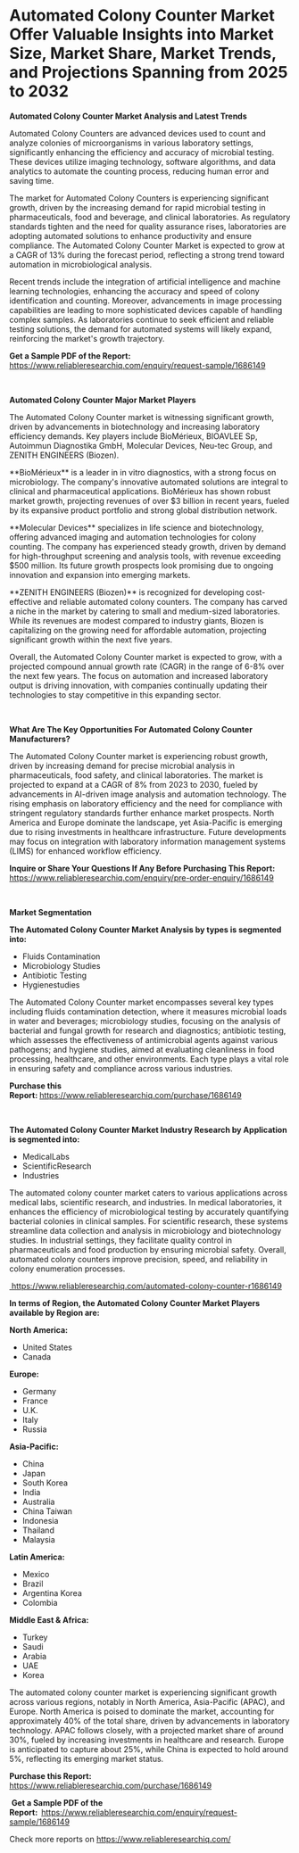 <p><h1>Automated Colony Counter Market Offer Valuable Insights into Market Size, Market Share, Market Trends, and Projections Spanning from 2025 to 2032</h1></p><p><strong>Automated Colony Counter Market Analysis and Latest Trends</strong></p>
<p><p>Automated Colony Counters are advanced devices used to count and analyze colonies of microorganisms in various laboratory settings, significantly enhancing the efficiency and accuracy of microbial testing. These devices utilize imaging technology, software algorithms, and data analytics to automate the counting process, reducing human error and saving time.</p><p>The market for Automated Colony Counters is experiencing significant growth, driven by the increasing demand for rapid microbial testing in pharmaceuticals, food and beverage, and clinical laboratories. As regulatory standards tighten and the need for quality assurance rises, laboratories are adopting automated solutions to enhance productivity and ensure compliance. The Automated Colony Counter Market is expected to grow at a CAGR of 13% during the forecast period, reflecting a strong trend toward automation in microbiological analysis.</p><p>Recent trends include the integration of artificial intelligence and machine learning technologies, enhancing the accuracy and speed of colony identification and counting. Moreover, advancements in image processing capabilities are leading to more sophisticated devices capable of handling complex samples. As laboratories continue to seek efficient and reliable testing solutions, the demand for automated systems will likely expand, reinforcing the market's growth trajectory.</p></p>
<p><strong>Get a Sample PDF of the Report:&nbsp;</strong> <a href="https://www.reliableresearchiq.com/enquiry/request-sample/1686149?utm_campaign=2188&utm_medium=2&utm_source=Github&utm_content=ia&utm_term=16022025&utm_id=automated-colony-counter">https://www.reliableresearchiq.com/enquiry/request-sample/1686149</a></p>
<p>&nbsp;</p>
<p><strong>Automated Colony Counter Major Market Players</strong></p>
<p><p>The Automated Colony Counter market is witnessing significant growth, driven by advancements in biotechnology and increasing laboratory efficiency demands. Key players include BioMérieux, BIOAVLEE Sp, Autoimmun Diagnostika GmbH, Molecular Devices, Neu-tec Group, and ZENITH ENGINEERS (Biozen).</p><p>**BioMérieux** is a leader in in vitro diagnostics, with a strong focus on microbiology. The company's innovative automated solutions are integral to clinical and pharmaceutical applications. BioMérieux has shown robust market growth, projecting revenues of over $3 billion in recent years, fueled by its expansive product portfolio and strong global distribution network.</p><p>**Molecular Devices** specializes in life science and biotechnology, offering advanced imaging and automation technologies for colony counting. The company has experienced steady growth, driven by demand for high-throughput screening and analysis tools, with revenue exceeding $500 million. Its future growth prospects look promising due to ongoing innovation and expansion into emerging markets.</p><p>**ZENITH ENGINEERS (Biozen)** is recognized for developing cost-effective and reliable automated colony counters. The company has carved a niche in the market by catering to small and medium-sized laboratories. While its revenues are modest compared to industry giants, Biozen is capitalizing on the growing need for affordable automation, projecting significant growth within the next five years.</p><p>Overall, the Automated Colony Counter market is expected to grow, with a projected compound annual growth rate (CAGR) in the range of 6-8% over the next few years. The focus on automation and increased laboratory output is driving innovation, with companies continually updating their technologies to stay competitive in this expanding sector.</p></p>
<p>&nbsp;</p>
<p><strong>What Are The Key Opportunities For Automated Colony Counter Manufacturers?</strong></p>
<p><p>The Automated Colony Counter market is experiencing robust growth, driven by increasing demand for precise microbial analysis in pharmaceuticals, food safety, and clinical laboratories. The market is projected to expand at a CAGR of 8% from 2023 to 2030, fueled by advancements in AI-driven image analysis and automation technology. The rising emphasis on laboratory efficiency and the need for compliance with stringent regulatory standards further enhance market prospects. North America and Europe dominate the landscape, yet Asia-Pacific is emerging due to rising investments in healthcare infrastructure. Future developments may focus on integration with laboratory information management systems (LIMS) for enhanced workflow efficiency.</p></p>
<p><strong>Inquire or Share Your Questions If Any Before Purchasing This Report:</strong> <a href="https://www.reliableresearchiq.com/enquiry/pre-order-enquiry/1686149?utm_campaign=2188&utm_medium=2&utm_source=Github&utm_content=ia&utm_term=16022025&utm_id=automated-colony-counter">https://www.reliableresearchiq.com/enquiry/pre-order-enquiry/1686149</a></p>
<p>&nbsp;</p>
<p><strong>Market Segmentation</strong></p>
<p><strong>The Automated Colony Counter Market Analysis by types is segmented into:</strong></p>
<p><ul><li>Fluids Contamination</li><li>Microbiology Studies</li><li>Antibiotic Testing</li><li>Hygienestudies</li></ul></p>
<p><p>The Automated Colony Counter market encompasses several key types including fluids contamination detection, where it measures microbial loads in water and beverages; microbiology studies, focusing on the analysis of bacterial and fungal growth for research and diagnostics; antibiotic testing, which assesses the effectiveness of antimicrobial agents against various pathogens; and hygiene studies, aimed at evaluating cleanliness in food processing, healthcare, and other environments. Each type plays a vital role in ensuring safety and compliance across various industries.</p></p>
<p><strong>Purchase this Report:&nbsp;</strong><a href="https://www.reliableresearchiq.com/purchase/1686149?utm_campaign=2188&utm_medium=2&utm_source=Github&utm_content=ia&utm_term=16022025&utm_id=automated-colony-counter">https://www.reliableresearchiq.com/purchase/1686149</a></p>
<p>&nbsp;</p>
<p><strong>The Automated Colony Counter Market Industry Research by Application is segmented into:</strong></p>
<p><ul><li>MedicalLabs</li><li>ScientificResearch</li><li>Industries</li></ul></p>
<p><p>The automated colony counter market caters to various applications across medical labs, scientific research, and industries. In medical laboratories, it enhances the efficiency of microbiological testing by accurately quantifying bacterial colonies in clinical samples. For scientific research, these systems streamline data collection and analysis in microbiology and biotechnology studies. In industrial settings, they facilitate quality control in pharmaceuticals and food production by ensuring microbial safety. Overall, automated colony counters improve precision, speed, and reliability in colony enumeration processes.</p></p>
<p><a href="https://www.reliableresearchiq.com/automated-colony-counter-r1686149?utm_campaign=2188&utm_medium=2&utm_source=Github&utm_content=ia&utm_term=16022025&utm_id=automated-colony-counter">&nbsp;https://www.reliableresearchiq.com/automated-colony-counter-r1686149</a></p>
<p><strong>In terms of Region, the Automated Colony Counter Market Players available by Region are:</strong></p>
<p>
    <p> <strong> North America: </strong>
        <ul>
            <li>United States</li>
            <li>Canada</li>
        </ul>
        </p> 
    <p> <strong> Europe: </strong>
        <ul>
            <li>Germany</li>
            <li>France</li>
            <li>U.K.</li>
            <li>Italy</li>
            <li>Russia</li>
        </ul>
        </p> 
    <p> <strong> Asia-Pacific: </strong>
        <ul>
            <li>China</li>
            <li>Japan</li>
            <li>South Korea</li>
            <li>India</li>
            <li>Australia</li>
            <li>China Taiwan</li>
            <li>Indonesia</li>
            <li>Thailand</li>
            <li>Malaysia</li>
        </ul>
        </p> 
    <p> <strong> Latin America: </strong>
        <ul>
            <li>Mexico</li>
            <li>Brazil</li>
            <li>Argentina Korea</li>
            <li>Colombia</li>
        </ul>
        </p> 
    <p> <strong> Middle East & Africa: </strong>
        <ul>
            <li>Turkey</li>
            <li>Saudi</li>
            <li>Arabia</li>
            <li>UAE</li>
            <li>Korea</li>
        </ul>
    </p>
    </p>
<p><p>The automated colony counter market is experiencing significant growth across various regions, notably in North America, Asia-Pacific (APAC), and Europe. North America is poised to dominate the market, accounting for approximately 40% of the total share, driven by advancements in laboratory technology. APAC follows closely, with a projected market share of around 30%, fueled by increasing investments in healthcare and research. Europe is anticipated to capture about 25%, while China is expected to hold around 5%, reflecting its emerging market status.</p></p>
<p><strong>Purchase this Report: </strong><a href="https://www.reliableresearchiq.com/purchase/1686149?utm_campaign=2188&utm_medium=2&utm_source=Github&utm_content=ia&utm_term=16022025&utm_id=automated-colony-counter">https://www.reliableresearchiq.com/purchase/1686149</a></p>
<p>&nbsp;<strong>Get a Sample PDF of the Report:&nbsp;&nbsp;</strong><a href="https://www.reliableresearchiq.com/enquiry/request-sample/1686149?utm_campaign=2188&utm_medium=2&utm_source=Github&utm_content=ia&utm_term=16022025&utm_id=automated-colony-counter">https://www.reliableresearchiq.com/enquiry/request-sample/1686149</a></p>
<p><strong></strong></p>
<p>Check more reports on <a href="https://www.reliableresearchiq.com/?utm_campaign=2188&utm_medium=2&utm_source=Github&utm_content=ia&utm_term=16022025&utm_id=automated-colony-counter">https://www.reliableresearchiq.com/</a></p>